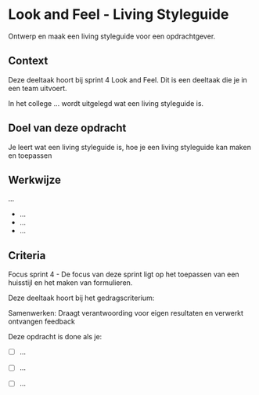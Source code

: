 
# Look and Feel - Living Styleguide

Ontwerp en maak een living styleguide voor een opdrachtgever.

## Context

Deze deeltaak hoort bij sprint 4 Look and Feel. Dit is een deeltaak die je in een team uitvoert.

In het college ... wordt uitgelegd wat een living styleguide is.


## Doel van deze opdracht

Je leert wat een living styleguide is, hoe je een living styleguide kan maken en toepassen


## Werkwijze

...

- ...
- ...
- ...

## Criteria

Focus sprint 4 - De focus van deze sprint ligt op het toepassen van een huisstijl en het maken van formulieren.

Deze deeltaak hoort bij het gedragscriterium:  

Samenwerken: Draagt verantwoording voor eigen resultaten en verwerkt ontvangen feedback

Deze opdracht is done als je:

- [ ] ...
- [ ] ...
- [ ] ...


